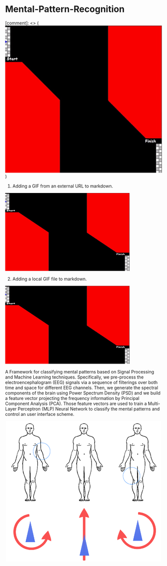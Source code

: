 # Mental-Pattern-Recognition

[comment]: <> (![](https://github.com/thalesogoncalves/Mental-Pattern-Recognition/blob/main/Files/Application%20Example.gif))

1. Adding a GIF from an external URL to markdown.

<img width="400" height="250" alt="color picker" src="https://github.com/thalesogoncalves/Mental-Pattern-Recognition/blob/main/Files/Application%20Example.gif" />

2. Adding a local GIF file to markdown.

<img width="400" height="250" src="Files/Application%20Example.gif" alt="color picker" />


A Framework for classifying mental patterns based on Signal Processing and Machine Learning techniques.
Specifically, we pre-process the electroencephalogram (EEG) signals via a sequence of filterings over both time and space for different EEG channels. Then, we generate the spectral components of the brain using Power Spectrum Density (PSD) and we build a feature vector projecting the frequency information by Principal Component Analysis (PCA). Those feature vectors are used to train a Multi-Layer Perceptron (MLP) Neural Network to classify the mental patterns and control an user interface scheme.

<p align="center">
<img src="Files/mental_control_scheme.png" width=500>
</p>
